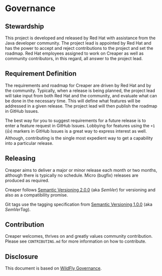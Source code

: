 # Governance

## Stewardship

This project is developed and released by Red Hat with assistance from
the Java developer community. The project lead is appointed by Red Hat
and has the power to accept and reject contributions to the project and
set the roadmap. Red Hat employees assigned to work on Creaper as well
as community contributors, in this regard, all answer to the project lead.

## Requirement Definition

The requirements and roadmap for Creaper are driven by Red Hat and
by the community. Typically, when a release is being planned,
the project lead will take input from both Red Hat and the community,
and evaluate what can be done in the necessary time. This will define
what features will be addressed in a given release. The project lead
will then publish the roadmap in GitHub Issues.

The best way for you to suggest requirements for a future release is to enter
a feature request in GitHub Issues. Lobbying for features using the `+1`
(:+1:) markers in GitHub Issues is a great way to express interest as well.
Although, contributing is the single most expedient way to get a capability
into a particular release.

## Releasing

Creaper aims to deliver a major or minor release each month or two months,
although there is typically no schedule. Micro (bugfix) releases are produced
as required.

Creaper follows [Semantic Versioning 2.0.0](http://semver.org/spec/v2.0.0.html)
(aka _SemVer_) for versioning and also as a compatibility promise.

Git tags use the tagging specification from [Semantic Versioning 1.0.0](http://semver.org/spec/v1.0.0.html)
(aka _SemVerTag_).

## Contribution

Creaper welcomes, thrives on and greatly values community contribution.
Please see `CONTRIBUTING.md` for more information on how to contribute.

## Disclosure

This document is based on [WildFly Governance](http://wildfly.org/governance/).
